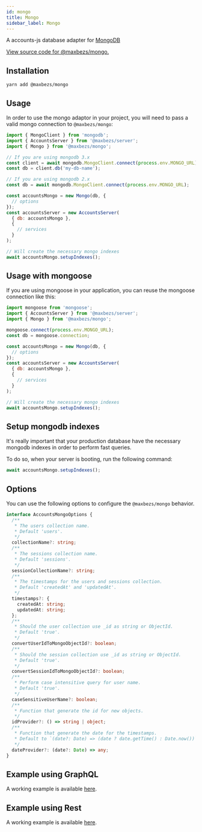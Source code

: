 ```yaml
---
id: mongo
title: Mongo
sidebar_label: Mongo
---
```


A accounts-js database adapter for [MongoDB](https://www.mongodb.com/)

[View source code for @maxbezs/mongo.](https://github.com/accounts-js/accounts/tree/master/packages/database-mongo)

## Installation

```
yarn add @maxbezs/mongo
```

## Usage

In order to use the mongo adaptor in your project, you will need to pass a valid mongo connection to `@maxbezs/mongo`:

```javascript
import { MongoClient } from 'mongodb';
import { AccountsServer } from '@maxbezs/server';
import { Mongo } from '@maxbezs/mongo';

// If you are using mongodb 3.x
const client = await mongodb.MongoClient.connect(process.env.MONGO_URL);
const db = client.db('my-db-name');

// If you are using mongodb 2.x
const db = await mongodb.MongoClient.connect(process.env.MONGO_URL);

const accountsMongo = new Mongo(db, {
  // options
});
const accountsServer = new AccountsServer(
  { db: accountsMongo },
  {
    // services
  }
);

// Will create the necessary mongo indexes
await accountsMongo.setupIndexes();
```

## Usage with mongoose

If you are using mongoose in your application, you can reuse the mongoose connection like this:

```javascript
import mongoose from 'mongoose';
import { AccountsServer } from '@maxbezs/server';
import { Mongo } from '@maxbezs/mongo';

mongoose.connect(process.env.MONGO_URL);
const db = mongoose.connection;

const accountsMongo = new Mongo(db, {
  // options
});
const accountsServer = new AccountsServer(
  { db: accountsMongo },
  {
    // services
  }
);

// Will create the necessary mongo indexes
await accountsMongo.setupIndexes();
```

## Setup mongodb indexes

It's really important that your production database have the necessary mongodb indexes in order to perform fast queries.

To do so, when your server is booting, run the following command:

```javascript
await accountsMongo.setupIndexes();
```

## Options

You can use the following options to configure the `@maxbezs/mongo` behavior.

```typescript
interface AccountsMongoOptions {
  /**
   * The users collection name.
   * Default 'users'.
   */
  collectionName?: string;
  /**
   * The sessions collection name.
   * Default 'sessions'.
   */
  sessionCollectionName?: string;
  /**
   * The timestamps for the users and sessions collection.
   * Default 'createdAt' and 'updatedAt'.
   */
  timestamps?: {
    createdAt: string;
    updatedAt: string;
  };
  /**
   * Should the user collection use _id as string or ObjectId.
   * Default 'true'.
   */
  convertUserIdToMongoObjectId?: boolean;
  /**
   * Should the session collection use _id as string or ObjectId.
   * Default 'true'.
   */
  convertSessionIdToMongoObjectId?: boolean;
  /**
   * Perform case intensitive query for user name.
   * Default 'true'.
   */
  caseSensitiveUserName?: boolean;
  /**
   * Function that generate the id for new objects.
   */
  idProvider?: () => string | object;
  /**
   * Function that generate the date for the timestamps.
   * Default to `(date?: Date) => (date ? date.getTime() : Date.now())`.
   */
  dateProvider?: (date?: Date) => any;
}
```

## Example using GraphQL

A working example is available [here](https://github.com/accounts-js/accounts/tree/master/examples/graphql-server-typescript).

## Example using Rest

A working example is available [here](https://github.com/accounts-js/accounts/tree/master/examples/react-rest-typescript).
